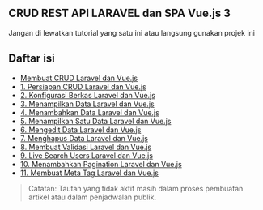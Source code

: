 ## CRUD REST API LARAVEL dan SPA Vue.js 3
Jangan di lewatkan tutorial yang satu ini atau langsung gunakan projek ini

## Daftar isi
- [Membuat CRUD Laravel dan Vue.js](https://sekolahprogram.com/febrihidayan/crud-laravel-vuejs)
- [1. Persiapan CRUD Laravel dan Vue.js](https://sekolahprogram.com/febrihidayan/series/persiapan-crud-laravel-dan-vuejs)
- [2. Konfigurasi Berkas Laravel dan Vue.js](https://sekolahprogram.com/febrihidayan/series/konfigurasi-berkas-laravel-dan-vuejs)
- [3. Menampilkan Data Laravel dan Vue.js](https://sekolahprogram.com/febrihidayan/series/menampilkan-data-laravel-dan-vuejs)
- [4. Menambahkan Data Laravel dan Vue.js](https://sekolahprogram.com/febrihidayan/series/menambahkan-data-laravel-dan-vuejs)
- [5. Menampilkan Satu Data Laravel dan Vue.js](https://sekolahprogram.com/febrihidayan/series/menampilkan-satu-data-laravel-dan-vuejs)
- [6. Mengedit Data Laravel dan Vue.js](https://sekolahprogram.com/febrihidayan/series/mengedit-data-laravel-dan-vuejs)
- [7. Menghapus Data Laravel dan Vue.js](https://sekolahprogram.com/febrihidayan/series/menghapus-data-laravel-dan-vuejs)
- [8. Membuat Validasi Laravel dan Vue.js](https://sekolahprogram.com/febrihidayan/series/membuat-validasi-laravel-dan-vuejs)
- [9. Live Search Users Laravel dan Vue.js](#)
- [10. Menambahkan Pagination  Laravel dan Vue.js](#)
- [11. Membuat Meta Tag Laravel dan Vue.js](#)

>Catatan: Tautan yang tidak aktif masih dalam proses pembuatan artikel atau dalam penjadwalan publik.